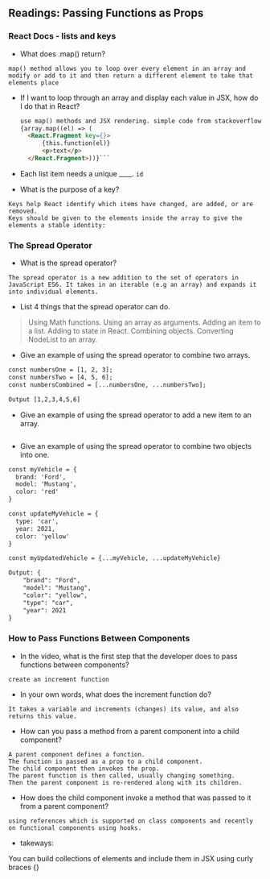## Readings: Passing Functions as Props

### React Docs - lists and keys

- What does .map() return?
  
 ```map() method allows you to loop over every element in an array and modify or add to it and then return a different element to take that elements place```

- If I want to loop through an array and display each value in JSX, how do I do that in React?
  ```html
  use map() methods and JSX rendering. simple code from stackoverflow.
  {array.map((el) => (
    <React.Fragment key={}>
        {this.function(el)}
        <p>text</p>
    </React.Fragment>))}```

  
- Each list item needs a unique ____.
  ```id```

- What is the purpose of a key?
```
Keys help React identify which items have changed, are added, or are removed. 
Keys should be given to the elements inside the array to give the elements a stable identity:
```

### The Spread Operator

- What is the spread operator?

```
The spread operator is a new addition to the set of operators in JavaScript ES6. It takes in an iterable (e.g an array) and expands it into individual elements.
```
- List 4 things that the spread operator can do.

>Using Math functions.
>Using an array as arguments.
>Adding an item to a list.
>Adding to state in React.
>Combining objects.
>Converting NodeList to an array.

- Give an example of using the spread operator to combine two arrays.

```html
const numbersOne = [1, 2, 3];
const numbersTwo = [4, 5, 6];
const numbersCombined = [...numbersOne, ...numbersTwo];

Output [1,2,3,4,5,6]
```

- Give an example of using the spread operator to add a new item to an array.

```html

```
- Give an example of using the spread operator to combine two objects into one.

```html
const myVehicle = {
  brand: 'Ford',
  model: 'Mustang',
  color: 'red'
}

const updateMyVehicle = {
  type: 'car',
  year: 2021, 
  color: 'yellow'
}

const myUpdatedVehicle = {...myVehicle, ...updateMyVehicle}

Output: {
    "brand": "Ford",
    "model": "Mustang",
    "color": "yellow",
    "type": "car",
    "year": 2021
}
```

### How to Pass Functions Between Components

- In the video, what is the first step that the developer does to pass functions between components?

```
create an increment function
```
- In your own words, what does the increment function do?


```
It takes a variable and increments (changes) its value, and also returns this value. 
```
- How can you pass a method from a parent component into a child component?


```
A parent component defines a function.
The function is passed as a prop to a child component.
The child component then invokes the prop.
The parent function is then called, usually changing something.
Then the parent component is re-rendered along with its children.
```
- How does the child component invoke a method that was passed to it from a parent component?


```
using references which is supported on class components and recently on functional components using hooks.
```

- takeways:

You can build collections of elements and include them in JSX using curly braces {}